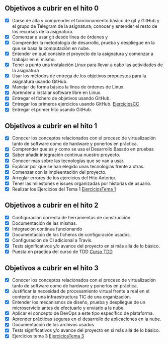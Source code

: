 ## Objetivos a cubrir en el hito 0

- [X]    Darse de alta y comprender el funcionamiento básico de git y GitHub y el grupo de Telegram de la       asignatura; conocer y entender el resto de los recursos de la asignatura.
- [X]    Comenzar a usar git desde línea de órdenes y
- [X]    Comprender la metodología de desarrollo, prueba y despliegue en la que se basa la computación en nube.
- [X]    Entender en qué consiste el proyecto de la asignatura y comenzar a trabajar en el mismo.
- [X]    Tener a punto una instalación Linux para llevar a cabo las actividades de la asignatura
- [X]    Usar los métodos de entrega de los objetivos propuestos para la asignatura usando GitHub.
- [X]    Manejar de forma básica la línea de órdenes de Linux.
- [X]    Aprender a instalar software libre en Linux.
- [X]    Entregar el fichero de objetivos usando GitHub.
- [X]    Entregar los primeros ejercicios usando GitHub. [EjerciciosCC](https://github.com/antmordhar/EjerciciosCC/blob/master/ejerciciosTema1.md)
- [X]    Entregar el primer hito usando GitHub.

## Objetivos a cubrir en el hito 1

- [X] Conocer los conceptos relacionados con el proceso de virtualización tanto de software como de hardware y ponerlos en práctica.
- [X] Comprender que es y como se usa el Desarrollo Basado en pruebas
- [X] Saber añadir integración continua nuestro proyecto.
- [X] Conocer mas sobre las tecnologías que se van a usar.
- [X] Explicar por que se han elegido unas tecnologías frente a otras.
- [X] Comenzar con la impleentación del proyecto.
- [X] Arreglar errores de los ejercicios del Hito Anterior.
- [X] Tener las milestones e issues organizadas por historias de usuario.
- [X] Realizar los Ejercicios del Tema 1 [EjerciciosTema 1](https://github.com/antmordhar/EjerciciosCC/blob/master/Hito1/Ejercicios.md)

## Objetivos a cubrir en el hito 2

- [X] Configuración correcta de herramientas de construcción
- [X] Documentación de las mismas.
- [X] Integración continua funcionando
- [X] Documentación de los ficheros de configuración usados.
- [X] Configuración de CI adicional a Travis.
- [X] Tests significativos y/o avance del proyecto en sí más allá de lo básico.
- [X] Puesta en practica del curso de TDD [Curso TDD](https://github.com/antmordhar/Programador-de-Actividades)

## Objetivos a cubrir en el hito 3

- [X] Conocer los conceptos relacionados con el proceso de virtualización tanto de software como de hardware y ponerlos en práctica.
- [X] Justificar la necesidad de procesamiento virtual frente a real en el contexto de una infraestructura TIC de una organización.
- [X] Entender los mecanismos de diseño, prueba y despliegue de un microservicio antes de efectuarlo y enviarlo a la nube.
- [X] Aplicar el concepto de DevOps a este tipo específico de plataforma.
- [X] Aprender prácticas seguras en el desarrollo de aplicaciones en la nube.
- [X] Documentación de los archivos usados
- [X] Tests significativos y/o avance del proyecto en sí más allá de lo básico.
- [X] Ejercicios tema 3 [EjerciciosTema 3](https://github.com/antmordhar/EjerciciosCC/blob/master/Hito3/EjerciciosHito3.md)
